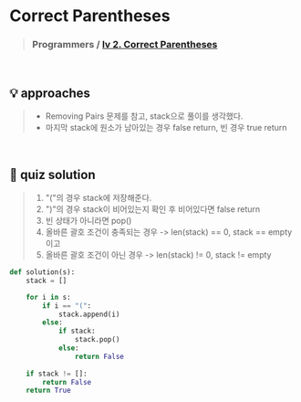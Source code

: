 # Correct Parentheses

> ### Programmers / <a href = https://school.programmers.co.kr/learn/courses/30/lessons/12909> lv 2. Correct Parentheses </a>

<br>

## 💡 approaches
>  - Removing Pairs 문제를 참고, stack으로 풀이를 생각했다. 
>  - 마지막 stack에 원소가 남아있는 경우 false return, 빈 경우 true return

<br>

## 🔑 quiz solution

>  1. "("의 경우 stack에 저장해준다. 
>  2. ")"의 경우 stack이 비어있는지 확인 후 비어있다면 false return 
>  3. 빈 상태가 아니라면 pop()
>  4. 올바른 괄호 조건이 충족되는 경우 -> len(stack) == 0, stack == empty이고
>  5. 올바른 괄호 조건이 아닌 경우 -> len(stack) != 0, stack != empty

```py
def solution(s):
    stack = []

    for i in s:
        if i == "(":
            stack.append(i)
        else: 
            if stack: 
                stack.pop()
            else: 
                return False
    
    if stack != []:
        return False
    return True
```